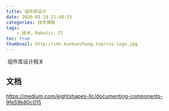 ```yaml
---
title: 组件库设计
date: 2020-03-18 21:40:33
categories: 技术博客
tags:
    - 技术，Robotic，IT
toc: true
thumbnail: http://cdn.kunkunzhang.top/ros-logo.jpg
---
```


​		组件库设计相关

<!--more-->



## 文档

https://medium.com/eightshapes-llc/documenting-components-9fe59b80c015
